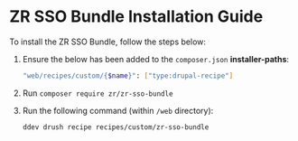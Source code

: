 # ZR SSO Bundle Installation Guide

To install the ZR SSO Bundle, follow the steps below:

1. Ensure the below has been added to the `composer.json` **installer-paths**:
    ```sh
    "web/recipes/custom/{$name}": ["type:drupal-recipe"]
    ```
2. Run `composer require zr/zr-sso-bundle`
3. Run the following command (within `/web` directory):

    ```sh
    ddev drush recipe recipes/custom/zr-sso-bundle
    ```
